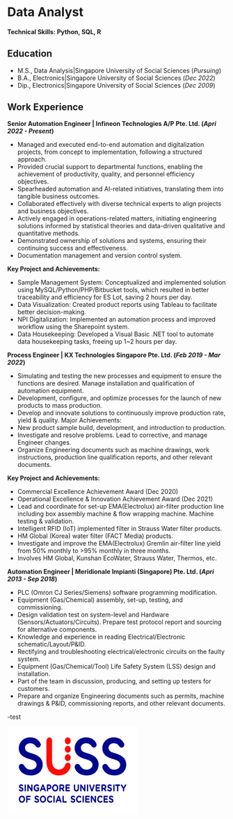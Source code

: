 # Data Analyst

#### Technical Skills: Python, SQL, R

## Education
- M.S., Data Analysis|Singapore University of Social Sciences (_Pursuing_)
- B.A., Electronics|Singapore University of Social Sciences (_Dec 2022_)
- Dip., Electronics|Singapore University of Social Sciences (_Dec 2009_)

## Work Experience
**Senior Automation Engineer | Infineon Technologies A/P Pte. Ltd. (_Apri 2022 - Present_)**
- Managed and executed end-to-end automation and digitalization projects, from concept to implementation, following a structured approach.
- Provided crucial support to departmental functions, enabling the achievement of productivity, quality, and personnel efficiency objectives.
- Spearheaded automation and AI-related initiatives, translating them into tangible business outcomes.
- Collaborated effectively with diverse technical experts to align projects and business objectives.
- Actively engaged in operations-related matters, initiating engineering solutions informed by statistical theories and data-driven qualitative and quantitative methods.
- Demonstrated ownership of solutions and systems, ensuring their continuing success and effectiveness.
- Documentation management and version control system.
  
**Key Project and Achievements:**
- Sample Management System: Conceptualized and implemented solution using MySQL/Python/PHP/Bitbucket tools, which resulted in better traceability and efficiency for ES Lot, saving 2 hours per day.
- Data Visualization: Created product reports using Tableau to facilitate better decision-making.
- NPI Digitalization: Implemented an automation process and improved workflow using the Sharepoint system.
- Data Housekeeping: Developed a Visual Basic .NET tool to automate data housekeeping tasks, freeing up 1~2 hours per day.

**Process Engineer | KX Technologies Singapore Pte. Ltd. (_Feb 2019 - Mar 2022_)**
- Simulating and testing the new processes and equipment to ensure the functions are desired. Manage installation and qualification of automation equipment.
- Development, configure, and optimize processes for the launch of new products to mass production.
- Develop and innovate solutions to continuously improve production rate, yield & quality. Major Achievements:
- New product sample build, development, and introduction to production.
- Investigate and resolve problems. Lead to corrective, and manage Engineer changes.
- Organize Engineering documents such as machine drawings, work instructions, production line qualification reports, and other relevant documents.

**Key Project and Achievements:**
- Commercial Excellence Achievement Award (Dec 2020)
- Operational Excellence & Innovation Achievement Award (Dec 2021)
- Lead and coordinate for set-up EMA(Electrolux) air-filter production line including box assembly machine & flow wrapping machine. Machine testing & validation.
- Intelligent RFID (IoT) implemented filter in Strauss Water filter products.
- HM Global (Korea) water filter (FACT Media) products.
- Investigate and improve the EMA(Electrolux) Gremlin air-filter line yield from 50% monthly to >95% monthly in three months.
- Involves HM Global, Kunshan EcoWater, Strauss Water, Thermos, etc.

**Automation Engineer | Meridionale Impianti (Singapore) Pte. Ltd. (_Apri 2013 - Sep 2018_)**
- PLC (Omron CJ Series/Siemens) software programming modification.
- Equipment (Gas/Chemical) assembly, set-up, testing, and commissioning.
- Design validation test on system-level and Hardware (Sensors/Actuators/Circuits). Prepare test protocol report and sourcing for alternative components.
- Knowledge and experience in reading Electrical/Electronic schematic/Layout/P&ID.
- Rectifying and troubleshooting electrical/electronic circuits on the faulty system.
- Equipment (Gas/Chemical/Tool) Life Safety System (LSS) design and installation.
- Part of the team in discussion, producing, and setting up testers for customers.
- Prepare and organize Engineering documents such as permits, machine drawings & P&ID, commissioning reports, and other relevant documents.

-test



<img src=assets/img/SUSS.jpg alt="Example Image" width="300" height="200">

